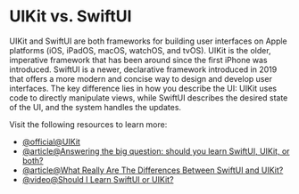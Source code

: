 # UIKit vs. SwiftUI

UIKit and SwiftUI are both frameworks for building user interfaces on Apple platforms (iOS, iPadOS, macOS, watchOS, and tvOS). UIKit is the older, imperative framework that has been around since the first iPhone was introduced. SwiftUI is a newer, declarative framework introduced in 2019 that offers a more modern and concise way to design and develop user interfaces. The key difference lies in how you describe the UI: UIKit uses code to directly manipulate views, while SwiftUI describes the desired state of the UI, and the system handles the updates.

Visit the following resources to learn more:

- [@official@UIKit](https://developer.apple.com/documentation/uikit)
- [@article@Answering the big question: should you learn SwiftUI, UIKit, or both?](https://www.hackingwithswift.com/quick-start/swiftui/answering-the-big-question-should-you-learn-swiftui-uikit-or-both)
- [@article@What Really Are The Differences Between SwiftUI and UIKit?](https://dev.to/raphacmartin/what-really-are-the-differences-between-swiftui-and-uikit-1o2j)
- [@video@Should I Learn SwiftUI or UIKit?](https://www.youtube.com/watch?v=HIiVxbEbK1s)